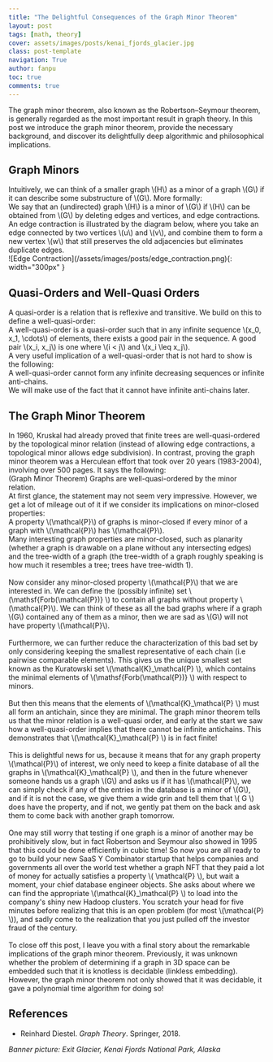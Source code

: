 ```yaml
---
title: "The Delightful Consequences of the Graph Minor Theorem"
layout: post
tags: [math, theory]
cover: assets/images/posts/kenai_fjords_glacier.jpg
class: post-template
navigation: True
author: fanpu
toc: true 
comments: true
---
```


The graph minor theorem, also known as the Robertson–Seymour theorem, is generally regarded as the most important result in graph theory. 
In this post we introduce the graph minor theorem, provide the necessary background,
and discover its delightfully deep algorithmic and philosophical implications.

## Graph Minors

<div>
Intuitively, we can think of a smaller graph \(H\) as a minor of a graph \(G\)
if it can describe some substructure of \(G\). More formally:
</div>

<div class="definition">
We say that an (undirected) graph \(H\) is a minor of \(G\) if \(H\) can be obtained from \(G\) by deleting edges and vertices, and edge contractions.
An edge contraction is illustrated by the diagram below, where you take an edge 
connected by two vertices \(u\) and \(v\), and combine them to form a new vertex \(w\) that still preserves the old adjacencies but eliminates duplicate edges.
</div>
![Edge Contraction](/assets/images/posts/edge_contraction.png){: width="300px" }

## Quasi-Orders and Well-Quasi Orders
<div>
A quasi-order is a relation that is reflexive and transitive.
We build on this to define a well-quasi-order:
</div>

<div class="definition">
A well-quasi-order is a quasi-order such that in any infinite sequence \(x_0, x_1, \cdots\) of elements, there exists a good pair in the sequence. 
A good pair \(x_i, x_j\) is one where \(i < j\) and \(x_i \leq x_j\). 
</div>

<div>
A very useful implication of a well-quasi-order that is not hard to show is the following:
</div>
<div class="lemma">
A well-quasi-order cannot form any infinite decreasing sequences or infinite anti-chains.
</div>

<div>
We will make use of the fact that it cannot have infinite anti-chains later.
</div>

## The Graph Minor Theorem
<div>
In 1960, Kruskal had already proved that finite trees are well-quasi-ordered by the topological minor relation (instead of allowing edge contractions, a topological minor allows edge subdivision). 
In contrast, proving the graph minor theorem was a Herculean effort that took over 20 years (1983-2004), involving over 500 pages. It says the following:
</div>

<div class="theorem">
(Graph Minor Theorem) Graphs are well-quasi-ordered by the minor relation.
</div>

<div>
At first glance, the statement may not seem very impressive. However, we get a lot of mileage out of it if we consider its implications on minor-closed properties:
</div>

<div class="definition">
A property \(\mathcal{P}\) of graphs is minor-closed if every minor of a graph with \(\mathcal{P}\) has \(\mathcal{P}\).
</div>

<div>
Many interesting graph properties are minor-closed, such as planarity (whether a graph is drawable on a plane without any intersecting edges) and the tree-width of a graph (the tree-width of a graph roughly speaking is how much it resembles a tree; trees have tree-width 1).
<br>
<br>
Now consider any minor-closed property \(\mathcal{P}\) that we are interested in.
We can define the (possibly infinite) set \(\mathsf{Forb(\mathcal{P})} \) to contain all graphs without property \(\mathcal{P}\). We can think of these as all the bad graphs
where if a graph \(G\) contained any of them as a minor, then we are sad as \(G\) will not have property \(\mathcal{P}\). 
<br>
<br>
Furthermore, we can further reduce the characterization of this bad set by only considering keeping the
smallest representative of each chain (i.e pairwise comparable elements).
This gives us the unique smallest set known as the Kuratowski set \(\mathcal{K}_\mathcal{P} \),
which contains the minimal elements of \(\mathsf{Forb(\mathcal{P})} \) with respect to minors.
<br>
<br>
But then this means that the elements of \(\mathcal{K}_\mathcal{P} \) must all form an antichain, since they are minimal. The graph minor theorem tells us that the minor
relation is a well-quasi order, and early at the start we saw how a well-quasi-order implies that there cannot be infinite antichains. This demonstrates that \(\mathcal{K}_\mathcal{P} \) is in fact finite!
<br>
<br>
This is delightful news for us, because it means that for any graph property \(\mathcal{P}\)
of interest, we only need to keep a finite database of all the graphs in \(\mathcal{K}_\mathcal{P} \), and then in the future whenever someone hands us a graph \(G\) and asks
us if it has \(\mathcal{P}\), we can simply check if any of the entries in the database is a minor of \(G\), and if it is not the case, we give them a wide grin and tell them that
\( G \) does have the property, and if not, we gently pat them on the back and ask them to come back with another graph tomorrow.
<br>
<br>
One may still worry that testing if one graph is a minor of another may be prohibitively slow,
but in fact Robertson and Seymour also showed in 1995 that this could be done efficiently in cubic time! So now you are all ready to go to build your new SaaS Y Combinator startup that helps companies and governments all over the world test whether a graph NFT that they paid a lot of money for actually satisfies a property \( \mathcal{P} \), but wait a moment, your chief database engineer objects. She asks about where we can find the appropriate \(\mathcal{K}_\mathcal{P} \) to load into the company's shiny new Hadoop clusters. You scratch your head for five minutes before realizing that this is an open problem (for most \(\mathcal{P} \)), and sadly come to the realization that you just pulled off the investor fraud of the century.
<br>
<br>
To close off this post, I leave you with a final story about the remarkable implications of the graph minor theorem. Previously, it was unknown whether the problem of determining if a graph in 3D space can be embedded such that it is knotless is decidable (linkless embedding). However, the graph minor theorem not only showed that it was decidable, it gave a polynomial time algorithm for doing so!
</div>

## References
- Reinhard Diestel. *Graph Theory*. Springer, 2018.

*Banner picture: Exit Glacier, Kenai Fjords National Park, Alaska*
